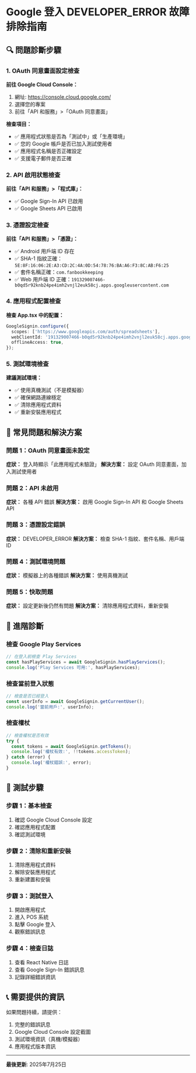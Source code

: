 # Google 登入 DEVELOPER_ERROR 故障排除指南

## 🔍 問題診斷步驟

### 1. OAuth 同意畫面設定檢查

**前往 Google Cloud Console：**
1. 網址: https://console.cloud.google.com/
2. 選擇您的專案
3. 前往「API 和服務」>「OAuth 同意畫面」

**檢查項目：**
- ✅ 應用程式狀態是否為「測試中」或「生產環境」
- ✅ 您的 Google 帳戶是否已加入測試使用者
- ✅ 應用程式名稱是否正確設定
- ✅ 支援電子郵件是否正確

### 2. API 啟用狀態檢查

**前往「API 和服務」>「程式庫」：**
- ✅ Google Sign-In API 已啟用
- ✅ Google Sheets API 已啟用

### 3. 憑證設定檢查

**前往「API 和服務」>「憑證」：**
- ✅ Android 用戶端 ID 存在
- ✅ SHA-1 指紋正確：`5E:8F:16:06:2E:A3:CD:2C:4A:0D:54:78:76:BA:A6:F3:8C:AB:F6:25`
- ✅ 套件名稱正確：`com.fanbookkeeping`
- ✅ Web 用戶端 ID 正確：`191329007466-b0qd5r92knb24pe4imh2vnjl2euk58cj.apps.googleusercontent.com`

### 4. 應用程式配置檢查

**檢查 App.tsx 中的配置：**
```typescript
GoogleSignin.configure({
  scopes: ['https://www.googleapis.com/auth/spreadsheets'],
  webClientId: '191329007466-b0qd5r92knb24pe4imh2vnjl2euk58cj.apps.googleusercontent.com',
  offlineAccess: true,
});
```

### 5. 測試環境檢查

**建議測試環境：**
- ✅ 使用真機測試（不是模擬器）
- ✅ 確保網路連線穩定
- ✅ 清除應用程式資料
- ✅ 重新安裝應用程式

## 🚨 常見問題和解決方案

### 問題 1：OAuth 同意畫面未設定
**症狀：** 登入時顯示「此應用程式未驗證」
**解決方案：** 設定 OAuth 同意畫面，加入測試使用者

### 問題 2：API 未啟用
**症狀：** 各種 API 錯誤
**解決方案：** 啟用 Google Sign-In API 和 Google Sheets API

### 問題 3：憑證設定錯誤
**症狀：** DEVELOPER_ERROR
**解決方案：** 檢查 SHA-1 指紋、套件名稱、用戶端 ID

### 問題 4：測試環境問題
**症狀：** 模擬器上的各種錯誤
**解決方案：** 使用真機測試

### 問題 5：快取問題
**症狀：** 設定更新後仍然有問題
**解決方案：** 清除應用程式資料，重新安裝

## 🔧 進階診斷

### 檢查 Google Play Services
```typescript
// 在登入前檢查 Play Services
const hasPlayServices = await GoogleSignin.hasPlayServices();
console.log('Play Services 可用:', hasPlayServices);
```

### 檢查當前登入狀態
```typescript
// 檢查是否已經登入
const userInfo = await GoogleSignin.getCurrentUser();
console.log('當前用戶:', userInfo);
```

### 檢查權杖
```typescript
// 檢查權杖是否有效
try {
  const tokens = await GoogleSignin.getTokens();
  console.log('權杖有效:', !!tokens.accessToken);
} catch (error) {
  console.log('權杖錯誤:', error);
}
```

## 📱 測試步驟

### 步驟 1：基本檢查
1. 確認 Google Cloud Console 設定
2. 確認應用程式配置
3. 確認測試環境

### 步驟 2：清除和重新安裝
1. 清除應用程式資料
2. 解除安裝應用程式
3. 重新建置和安裝

### 步驟 3：測試登入
1. 開啟應用程式
2. 進入 POS 系統
3. 點擊 Google 登入
4. 觀察錯誤訊息

### 步驟 4：檢查日誌
1. 查看 React Native 日誌
2. 查看 Google Sign-In 錯誤訊息
3. 記錄詳細錯誤資訊

## 📞 需要提供的資訊

如果問題持續，請提供：
1. 完整的錯誤訊息
2. Google Cloud Console 設定截圖
3. 測試環境資訊（真機/模擬器）
4. 應用程式版本資訊

---

**最後更新**: 2025年7月25日 